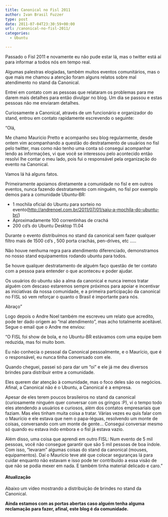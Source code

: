 ```yaml
---
title: Canonical no Fisl 2011
author: Ivan Brasil Fuzzer
type: post
date: 2011-07-04T23:30:59+00:00
url: /canonical-no-fisl-2011/
categories:
  - Ubuntu

---
```

Passado o Fisl 2011 e novamente eu não pude estar lá, mas o twitter está aí para informar a todos nós em tempo real.

Algumas palestras elogiadas, também muitos eventos comunitários, mas o que mais me chamou a atenção foram alguns relatos sobre mal atendimento no stand da Canonical.

Entrei em contato com as pessoas que relataram os problemas para me darem mais detalhes para então divulgar no blog. Um dia se passou e estas pessoas não me enviaram detalhes.

Curiosamente a Canonical, através de um funcionário e organizador do stand, entrou em contato rapidamente escrevendo o seguinte:

&#8220;Olá,

Me chamo Mauricio Pretto e acompanho seu blog regularmente, desde ontem vim acompanhando a questão do destratamento de usuários no fisl pelo twitter, mas como não tenho uma conta só consegui acompanhar lendo as informações, vi que você se interessou pelo acontecido então resolvi lhe contar o meu lado, pois fui o responsável pela organização do evento na Canonical.

Vamos lá há alguns fatos.

Primeiramente apoiamos diretamente a comunidade no fisl e em outros eventos, nunca fazendo destratamento com ninguém, no fisl por exemplo demos para a comunidade Ubuntu-BR:

  * 1 mochila oficial do Ubuntu para sorteio no evento(<http://andrenoel.com.br/2011/07/01/saiu-a-mochila-do-ubuntu-br/>)
  * Aproximadamente 100 correntinhas de crachá
  * 200 cd&#8217;s do Ubuntu Desktop 11.04

Durante o evento distribuímos no stand da canonical sem fazer qualquer filtro mais de 1500 cd&#8217;s , 500 porta crachás, pen-drives, etc &#8230;..

Não houve nenhuma regra para atendimento diferenciado, demonstramos no nosso stand equipamentos rodando ubuntu para todos.
  
Se houve qualquer destratamento de alguém faço questão de ter contato com a pessoa para entender o que aconteceu e poder ajudar.

Os usuários do ubuntu são a alma da canonical e nunca iremos tratar alguém com descaso estaremos sempre próximos para apoiar e incentivar as iniciativas da nossa comunidade, e a primeira participação da canonical no FISL só vem reforçar o quanto o Brasil é importante para nós.

Abraço&#8221;

Logo depois o Andre Noel também me escreveu um relato que acredito, pode ter dado origem ao &#8220;mal atendimento&#8221;, mas acho totalmente aceitável. Segue o email que o Andre me enviou:

&#8220;O FISL foi show de bola, e no Ubuntu-BR estávamos com uma equipe bem reduzida, mas foi muito bom.

Eu não conhecia o pessoal da Canonical pessoalmente, e o Maurício, que é o responsável, eu nunca tinha conversado com ele.

Quando cheguei, passei só para dar um &#8220;oi&#8221; e ele já me deu diversos brindes para distribuir entre a comunidade.

Eles querem dar atenção à comunidade, mas o foco deles são os negócios. Afinal, a Canonical não é o Ubuntu, a Canonical é a empresa.

Apesar de eles terem poucos brasileiros no stand da canonical (curiosamente ninguém quer conversar com os gringos :P), vi o tempo todo eles atendendo a usuários e curiosos, além dos contatos empresariais que faziam. Mas eles tinham muita coisa a tratar. Várias vezes eu quis falar com o Maurício e ele estava que nem o papa-léguas, resolvendo um monte de coisas, conversando com um monte de gente&#8230; Consegui conversar mesmo só quando eu estava indo embora e o fisl já estava vazio.

Além disso, uma coisa que aprendi em outro FISL: Num evento de 5 mil pessoas, você não consegue garantir que são 5 mil pessoas de boa índole. Com isso, &#8220;levaram&#8221; algumas coisas do stand da canonical (mouses, equipamentos). Daí o Maurício teve até que colocar seguranças lá para cuidar enquanto não estavam e isso pode ter contribuído a essa visão de que não se podia mexer em nada. E também tinha material delicado e caro.&#8221;

#### **Atualização**

Abaixo um vídeo mostrando a distribuição de brindes no stand da Canonical.

<p style="text-align: center;">
</p>

**Ainda estamos com as portas abertas caso alguém tenha alguma reclamação para fazer, afinal, este blog é da comunidade.**